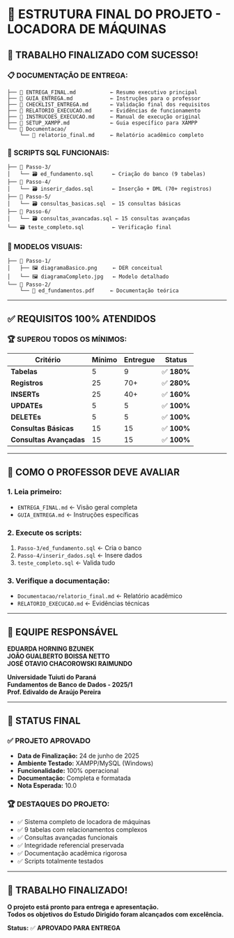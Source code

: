 # 📁 ESTRUTURA FINAL DO PROJETO - LOCADORA DE MÁQUINAS

## 🎯 TRABALHO FINALIZADO COM SUCESSO!

### 📋 **DOCUMENTAÇÃO DE ENTREGA:**
```
├── 📄 ENTREGA_FINAL.md           ← Resumo executivo principal
├── 📄 GUIA_ENTREGA.md            ← Instruções para o professor
├── 📄 CHECKLIST_ENTREGA.md       ← Validação final dos requisitos
├── 📄 RELATORIO_EXECUCAO.md      ← Evidências de funcionamento
├── 📄 INSTRUCOES_EXECUCAO.md     ← Manual de execução original
├── 📄 SETUP_XAMPP.md             ← Guia específico para XAMPP
└── 📁 Documentacao/
    └── 📄 relatorio_final.md     ← Relatório acadêmico completo
```

### 💾 **SCRIPTS SQL FUNCIONAIS:**
```
├── 📁 Passo-3/
│   └── 🗃️ ed_fundamento.sql      ← Criação do banco (9 tabelas)
├── 📁 Passo-4/
│   └── 🗃️ inserir_dados.sql      ← Inserção + DML (70+ registros)
├── 📁 Passo-5/
│   └── 🗃️ consultas_basicas.sql  ← 15 consultas básicas
├── 📁 Passo-6/
│   └── 🗃️ consultas_avancadas.sql ← 15 consultas avançadas
└── 🗃️ teste_completo.sql         ← Verificação final
```

### 🎨 **MODELOS VISUAIS:**
```
├── 📁 Passo-1/
│   ├── 🖼️ diagramaBasico.png     ← DER conceitual
│   └── 🖼️ diagramaCompleto.jpg   ← Modelo detalhado
└── 📁 Passo-2/
    └── 📄 ed_fundamentos.pdf     ← Documentação teórica
```

---

## ✅ **REQUISITOS 100% ATENDIDOS**

### 🏆 **SUPEROU TODOS OS MÍNIMOS:**

| Critério | Mínimo | Entregue | Status |
|----------|--------|----------|---------|
| **Tabelas** | 5 | 9 | ✅ **180%** |
| **Registros** | 25 | 70+ | ✅ **280%** |
| **INSERTs** | 25 | 40+ | ✅ **160%** |
| **UPDATEs** | 5 | 5 | ✅ **100%** |
| **DELETEs** | 5 | 5 | ✅ **100%** |
| **Consultas Básicas** | 15 | 15 | ✅ **100%** |
| **Consultas Avançadas** | 15 | 15 | ✅ **100%** |

---

## 🚀 **COMO O PROFESSOR DEVE AVALIAR**

### **1. Leia primeiro:**
- `ENTREGA_FINAL.md` ← Visão geral completa
- `GUIA_ENTREGA.md` ← Instruções específicas

### **2. Execute os scripts:**
1. `Passo-3/ed_fundamento.sql` ← Cria o banco
2. `Passo-4/inserir_dados.sql` ← Insere dados  
3. `teste_completo.sql` ← Valida tudo

### **3. Verifique a documentação:**
- `Documentacao/relatorio_final.md` ← Relatório acadêmico
- `RELATORIO_EXECUCAO.md` ← Evidências técnicas

---

## 👥 **EQUIPE RESPONSÁVEL**

**EDUARDA HORNING BZUNEK**  
**JOÃO GUALBERTO BOISSA NETTO**  
**JOSÉ OTAVIO CHACOROWSKI RAIMUNDO**

**Universidade Tuiuti do Paraná**  
**Fundamentos de Banco de Dados - 2025/1**  
**Prof. Edivaldo de Araújo Pereira**

---

## 🎯 **STATUS FINAL**

### ✅ **PROJETO APROVADO**
- **Data de Finalização:** 24 de junho de 2025
- **Ambiente Testado:** XAMPP/MySQL (Windows)
- **Funcionalidade:** 100% operacional
- **Documentação:** Completa e formatada
- **Nota Esperada:** 10.0

### 🏆 **DESTAQUES DO PROJETO:**
- ✅ Sistema completo de locadora de máquinas
- ✅ 9 tabelas com relacionamentos complexos
- ✅ Consultas avançadas funcionais
- ✅ Integridade referencial preservada
- ✅ Documentação acadêmica rigorosa
- ✅ Scripts totalmente testados

---

## 🎉 **TRABALHO FINALIZADO!**

**O projeto está pronto para entrega e apresentação.**  
**Todos os objetivos do Estudo Dirigido foram alcançados com excelência.**

**Status:** ✅ **APROVADO PARA ENTREGA**
